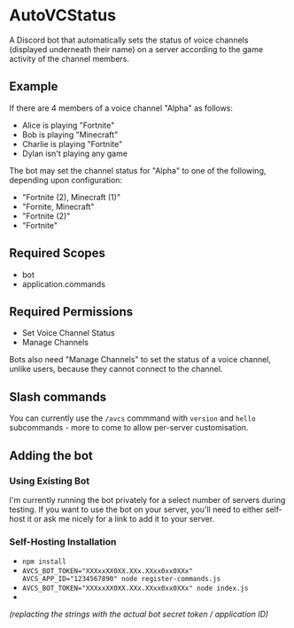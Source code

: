 # AutoVCStatus

A Discord bot that automatically sets the status of voice channels (displayed underneath their name)
on a server according to the game activity of the channel members.

## Example

If there are 4 members of a voice channel "Alpha" as follows:

- Alice is playing "Fortnite"
- Bob is playing "Minecraft"
- Charlie is playing "Fortnite"
- Dylan isn't playing any game

The bot may set the channel status for "Alpha" to one of the following, depending upon configuration:

- "Fortnite (2), Minecraft (1)"
- "Fornite, Minecraft"
- "Fortnite (2)"
- "Fortnite"

## Required Scopes

- bot
- application.commands

## Required Permissions

- Set Voice Channel Status
- Manage Channels

Bots also need "Manage Channels" to set the status of a voice channel, unlike users, because they cannot connect to the channel.

## Slash commands

You can currently use the `/avcs` commmand with `version` and `hello` subcommands - more to come to allow per-server customisation.

## Adding the bot

### Using Existing Bot

I'm currently running the bot privately for a select number of servers during testing.  If you want to use the bot on your server,
you'll need to either self-host it or ask me nicely for a link to add it to your server.

### Self-Hosting Installation

- `npm install`
- `AVCS_BOT_TOKEN="XXXxxXX0XX.XXx.XXxx0xx0XXx" AVCS_APP_ID="1234567890" node register-commands.js`
- `AVCS_BOT_TOKEN="XXXxxXX0XX.XXx.XXxx0xx0XXx" node index.js`
-
_(replacting the strings with the actual bot secret token / application ID)_


